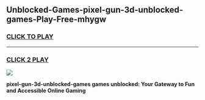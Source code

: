 
## Unblocked-Games-pixel-gun-3d-unblocked-games-Play-Free-mhygw
<h3>
<a href="https://premium76.site?title=pixel-gun-3d-unblocked-games&ref=12A">CLICK TO PLAY</a></h3>
<hr>

<h3>
<a href="https://premium76.site?title=pixel-gun-3d-unblocked-games&ref=12A">CLICK 2 PLAY</a>
  
</h3>

<a href="https://premium76.site?title=pixel-gun-3d-unblocked-games&ref=12A"><img src="https://clearcache.store/games.png"></a>


**pixel-gun-3d-unblocked-games games unblocked: Your Gateway to Fun and Accessible Online Gaming**
